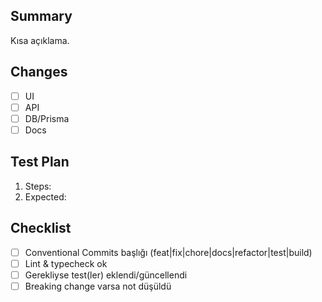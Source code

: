 ## Summary

Kısa açıklama.

## Changes

- [ ] UI
- [ ] API
- [ ] DB/Prisma
- [ ] Docs

## Test Plan

1. Steps:
2. Expected:

## Checklist

- [ ] Conventional Commits başlığı (feat|fix|chore|docs|refactor|test|build)
- [ ] Lint & typecheck ok
- [ ] Gerekliyse test(ler) eklendi/güncellendi
- [ ] Breaking change varsa not düşüldü
